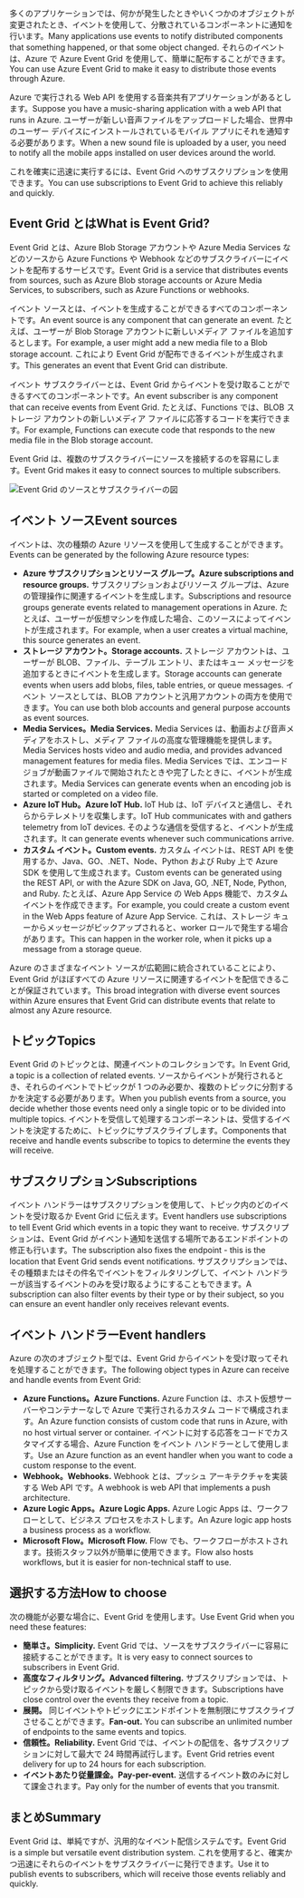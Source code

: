 <span data-ttu-id="23f0d-101">多くのアプリケーションでは、何かが発生したときやいくつかのオブジェクトが変更されたとき、イベントを使用して、分散されているコンポーネントに通知を行います。</span><span class="sxs-lookup"><span data-stu-id="23f0d-101">Many applications use events to notify distributed components that something happened, or that some object changed.</span></span> <span data-ttu-id="23f0d-102">それらのイベントは、Azure で Azure Event Grid を使用して、簡単に配布することができます。</span><span class="sxs-lookup"><span data-stu-id="23f0d-102">You can use Azure Event Grid to make it easy to distribute those events through Azure.</span></span>

<span data-ttu-id="23f0d-103">Azure で実行される Web API を使用する音楽共有アプリケーションがあるとします。</span><span class="sxs-lookup"><span data-stu-id="23f0d-103">Suppose you have a music-sharing application with a web API that runs in Azure.</span></span> <span data-ttu-id="23f0d-104">ユーザーが新しい音声ファイルをアップロードした場合、世界中のユーザー デバイスにインストールされているモバイル アプリにそれを通知する必要があります。</span><span class="sxs-lookup"><span data-stu-id="23f0d-104">When a new sound file is uploaded by a user, you need to notify all the mobile apps installed on user devices around the world.</span></span>

<span data-ttu-id="23f0d-105">これを確実に迅速に実行するには、Event Grid へのサブスクリプションを使用できます。</span><span class="sxs-lookup"><span data-stu-id="23f0d-105">You can use subscriptions to Event Grid to achieve this reliably and quickly.</span></span>

## <a name="what-is-event-grid"></a><span data-ttu-id="23f0d-106">Event Grid とは</span><span class="sxs-lookup"><span data-stu-id="23f0d-106">What is Event Grid?</span></span>

<span data-ttu-id="23f0d-107">Event Grid とは、Azure Blob Storage アカウントや Azure Media Services などのソースから Azure Functions や Webhook などのサブスクライバーにイベントを配布するサービスです。</span><span class="sxs-lookup"><span data-stu-id="23f0d-107">Event Grid is a service that distributes events from sources, such as Azure Blob storage accounts or Azure Media Services, to subscribers, such as Azure Functions or webhooks.</span></span>

<span data-ttu-id="23f0d-108">イベント ソースとは、イベントを生成することができるすべてのコンポーネントです。</span><span class="sxs-lookup"><span data-stu-id="23f0d-108">An event source is any component that can generate an event.</span></span> <span data-ttu-id="23f0d-109">たとえば、ユーザーが Blob Storage アカウントに新しいメディア ファイルを追加するとします。</span><span class="sxs-lookup"><span data-stu-id="23f0d-109">For example, a user might add a new media file to a Blob storage account.</span></span> <span data-ttu-id="23f0d-110">これにより Event Grid が配布できるイベントが生成されます。</span><span class="sxs-lookup"><span data-stu-id="23f0d-110">This generates an event that Event Grid can distribute.</span></span>

<span data-ttu-id="23f0d-111">イベント サブスクライバーとは、Event Grid からイベントを受け取ることができるすべてのコンポーネントです。</span><span class="sxs-lookup"><span data-stu-id="23f0d-111">An event subscriber is any component that can receive events from Event Grid.</span></span> <span data-ttu-id="23f0d-112">たとえば、Functions では、BLOB ストレージ アカウントの新しいメディア ファイルに応答するコードを実行できます。</span><span class="sxs-lookup"><span data-stu-id="23f0d-112">For example, Functions can execute code that responds to the new media file in the Blob storage account.</span></span>

<span data-ttu-id="23f0d-113">Event Grid は、複数のサブスクライバーにソースを接続するのを容易にします。</span><span class="sxs-lookup"><span data-stu-id="23f0d-113">Event Grid makes it easy to connect sources to multiple subscribers.</span></span>

![Event Grid のソースとサブスクライバーの図](../images/6-event-grid.png)

## <a name="event-sources"></a><span data-ttu-id="23f0d-115">イベント ソース</span><span class="sxs-lookup"><span data-stu-id="23f0d-115">Event sources</span></span>

<span data-ttu-id="23f0d-116">イベントは、次の種類の Azure リソースを使用して生成することができます。</span><span class="sxs-lookup"><span data-stu-id="23f0d-116">Events can be generated by the following Azure resource types:</span></span>

- <span data-ttu-id="23f0d-117">**Azure サブスクリプションとリソース グループ。**</span><span class="sxs-lookup"><span data-stu-id="23f0d-117">**Azure subscriptions and resource groups.**</span></span> <span data-ttu-id="23f0d-118">サブスクリプションおよびリソース グループは、Azure の管理操作に関連するイベントを生成します。</span><span class="sxs-lookup"><span data-stu-id="23f0d-118">Subscriptions and resource groups generate events related to management operations in Azure.</span></span> <span data-ttu-id="23f0d-119">たとえば、ユーザーが仮想マシンを作成した場合、このソースによってイベントが生成されます。</span><span class="sxs-lookup"><span data-stu-id="23f0d-119">For example, when a user creates a virtual machine, this source generates an event.</span></span>
- <span data-ttu-id="23f0d-120">**ストレージ アカウント。**</span><span class="sxs-lookup"><span data-stu-id="23f0d-120">**Storage accounts.**</span></span> <span data-ttu-id="23f0d-121">ストレージ アカウントは、ユーザーが BLOB、ファイル、テーブル エントリ、またはキュー メッセージを追加するときにイベントを生成します。</span><span class="sxs-lookup"><span data-stu-id="23f0d-121">Storage accounts can generate events when users add blobs, files, table entries, or queue messages.</span></span> <span data-ttu-id="23f0d-122">イベント ソースとしては、BLOB アカウントと汎用アカウントの両方を使用できます。</span><span class="sxs-lookup"><span data-stu-id="23f0d-122">You can use both blob accounts and general purpose accounts as event sources.</span></span>
- <span data-ttu-id="23f0d-123">**Media Services。**</span><span class="sxs-lookup"><span data-stu-id="23f0d-123">**Media Services.**</span></span> <span data-ttu-id="23f0d-124">Media Services は、動画および音声メディアをホストし、メディア ファイルの高度な管理機能を提供します。</span><span class="sxs-lookup"><span data-stu-id="23f0d-124">Media Services hosts video and audio media, and provides advanced management features for media files.</span></span> <span data-ttu-id="23f0d-125">Media Services では、エンコード ジョブが動画ファイルで開始されたときや完了したときに、イベントが生成されます。</span><span class="sxs-lookup"><span data-stu-id="23f0d-125">Media Services can generate events when an encoding job is started or completed on a video file.</span></span>
- <span data-ttu-id="23f0d-126">**Azure IoT Hub。**</span><span class="sxs-lookup"><span data-stu-id="23f0d-126">**Azure IoT Hub.**</span></span> <span data-ttu-id="23f0d-127">IoT Hub は、IoT デバイスと通信し、それらからテレメトリを収集します。</span><span class="sxs-lookup"><span data-stu-id="23f0d-127">IoT Hub communicates with and gathers telemetry from IoT devices.</span></span> <span data-ttu-id="23f0d-128">そのような通信を受信すると、イベントが生成されます。</span><span class="sxs-lookup"><span data-stu-id="23f0d-128">It can generate events whenever such communications arrive.</span></span>
- <span data-ttu-id="23f0d-129">**カスタム イベント。**</span><span class="sxs-lookup"><span data-stu-id="23f0d-129">**Custom events.**</span></span> <span data-ttu-id="23f0d-130">カスタム イベントは、REST API を使用するか、Java、GO、.NET、Node、Python および Ruby 上で Azure SDK を使用して生成されます。</span><span class="sxs-lookup"><span data-stu-id="23f0d-130">Custom events can be generated using the REST API, or with the Azure SDK on Java, GO, .NET, Node, Python, and Ruby.</span></span> <span data-ttu-id="23f0d-131">たとえば、Azure App Service の Web Apps 機能で、カスタム イベントを作成できます。</span><span class="sxs-lookup"><span data-stu-id="23f0d-131">For example, you could create a custom event in the Web Apps feature of Azure App Service.</span></span> <span data-ttu-id="23f0d-132">これは、ストレージ キューからメッセージがピックアップされると、worker ロールで発生する場合があります。</span><span class="sxs-lookup"><span data-stu-id="23f0d-132">This can happen in the worker role, when it picks up a message from a storage queue.</span></span>

<span data-ttu-id="23f0d-133">Azure のさまざまなイベント ソースが広範囲に統合されていることにより、Event Grid がほぼすべての Azure リソースに関連するイベントを配信できることが保証されています。</span><span class="sxs-lookup"><span data-stu-id="23f0d-133">This broad integration with diverse event sources within Azure ensures that Event Grid can distribute events that relate to almost any Azure resource.</span></span>

## <a name="topics"></a><span data-ttu-id="23f0d-134">トピック</span><span class="sxs-lookup"><span data-stu-id="23f0d-134">Topics</span></span>

<span data-ttu-id="23f0d-135">Event Grid のトピックとは、関連イベントのコレクションです。</span><span class="sxs-lookup"><span data-stu-id="23f0d-135">In Event Grid, a topic is a collection of related events.</span></span> <span data-ttu-id="23f0d-136">ソースからイベントが発行されるとき、それらのイベントでトピックが 1 つのみ必要か、複数のトピックに分割するかを決定する必要があります。</span><span class="sxs-lookup"><span data-stu-id="23f0d-136">When you publish events from a source, you decide whether those events need only a single topic or to be divided into multiple topics.</span></span> <span data-ttu-id="23f0d-137">イベントを受信して処理するコンポーネントは、受信するイベントを決定するために、トピックにサブスクライブします。</span><span class="sxs-lookup"><span data-stu-id="23f0d-137">Components that receive and handle events subscribe to topics to determine the events they will receive.</span></span>

## <a name="subscriptions"></a><span data-ttu-id="23f0d-138">サブスクリプション</span><span class="sxs-lookup"><span data-stu-id="23f0d-138">Subscriptions</span></span>

<span data-ttu-id="23f0d-139">イベント ハンドラーはサブスクリプションを使用して、トピック内のどのイベントを受け取るか Event Grid に伝えます。</span><span class="sxs-lookup"><span data-stu-id="23f0d-139">Event handlers use subscriptions to tell Event Grid which events in a topic they want to receive.</span></span> <span data-ttu-id="23f0d-140">サブスクリプションは、Event Grid がイベント通知を送信する場所であるエンドポイントの修正も行います。</span><span class="sxs-lookup"><span data-stu-id="23f0d-140">The subscription also fixes the endpoint - this is the location that Event Grid sends event notifications.</span></span> <span data-ttu-id="23f0d-141">サブスクリプションでは、その種類またはその件名でイベントをフィルタリングして、イベント ハンドラーが該当するイベントのみを受け取るようにすることもできます。</span><span class="sxs-lookup"><span data-stu-id="23f0d-141">A subscription can also filter events by their type or by their subject, so you can ensure an event handler only receives relevant events.</span></span>

## <a name="event-handlers"></a><span data-ttu-id="23f0d-142">イベント ハンドラー</span><span class="sxs-lookup"><span data-stu-id="23f0d-142">Event handlers</span></span>

<span data-ttu-id="23f0d-143">Azure の次のオブジェクト型では、Event Grid からイベントを受け取ってそれを処理することができます。</span><span class="sxs-lookup"><span data-stu-id="23f0d-143">The following object types in Azure can receive and handle events from Event Grid:</span></span>

- <span data-ttu-id="23f0d-144">**Azure Functions。**</span><span class="sxs-lookup"><span data-stu-id="23f0d-144">**Azure Functions.**</span></span> <span data-ttu-id="23f0d-145">Azure Function は、ホスト仮想サーバーやコンテナーなしで Azure で実行されるカスタム コードで構成されます。</span><span class="sxs-lookup"><span data-stu-id="23f0d-145">An Azure function consists of custom code that runs in Azure, with no host virtual server or container.</span></span> <span data-ttu-id="23f0d-146">イベントに対する応答をコードでカスタマイズする場合、Azure Function をイベント ハンドラーとして使用します。</span><span class="sxs-lookup"><span data-stu-id="23f0d-146">Use an Azure function as an event handler when you want to code a custom response to the event.</span></span>
- <span data-ttu-id="23f0d-147">**Webhook。**</span><span class="sxs-lookup"><span data-stu-id="23f0d-147">**Webhooks.**</span></span> <span data-ttu-id="23f0d-148">Webhook とは、プッシュ アーキテクチャを実装する Web API です。</span><span class="sxs-lookup"><span data-stu-id="23f0d-148">A webhook is web API that implements a push architecture.</span></span>
- <span data-ttu-id="23f0d-149">**Azure Logic Apps。**</span><span class="sxs-lookup"><span data-stu-id="23f0d-149">**Azure Logic Apps.**</span></span> <span data-ttu-id="23f0d-150">Azure Logic Apps は、ワークフローとして、ビジネス プロセスをホストします。</span><span class="sxs-lookup"><span data-stu-id="23f0d-150">An Azure logic app hosts a business process as a workflow.</span></span>
- <span data-ttu-id="23f0d-151">**Microsoft Flow。**</span><span class="sxs-lookup"><span data-stu-id="23f0d-151">**Microsoft Flow.**</span></span> <span data-ttu-id="23f0d-152">Flow でも、ワークフローがホストされます。技術スタッフ以外が簡単に使用できます。</span><span class="sxs-lookup"><span data-stu-id="23f0d-152">Flow also hosts workflows, but it is easier for non-technical staff to use.</span></span>

## <a name="how-to-choose"></a><span data-ttu-id="23f0d-153">選択する方法</span><span class="sxs-lookup"><span data-stu-id="23f0d-153">How to choose</span></span>

<span data-ttu-id="23f0d-154">次の機能が必要な場合に、Event Grid を使用します。</span><span class="sxs-lookup"><span data-stu-id="23f0d-154">Use Event Grid when you need these features:</span></span>

- <span data-ttu-id="23f0d-155">**簡単さ。**</span><span class="sxs-lookup"><span data-stu-id="23f0d-155">**Simplicity.**</span></span> <span data-ttu-id="23f0d-156">Event Grid では、ソースをサブスクライバーに容易に接続することができます。</span><span class="sxs-lookup"><span data-stu-id="23f0d-156">It is very easy to connect sources to subscribers in Event Grid.</span></span>
- <span data-ttu-id="23f0d-157">**高度なフィルタリング。**</span><span class="sxs-lookup"><span data-stu-id="23f0d-157">**Advanced filtering.**</span></span> <span data-ttu-id="23f0d-158">サブスクリプションでは、トピックから受け取るイベントを厳しく制限できます。</span><span class="sxs-lookup"><span data-stu-id="23f0d-158">Subscriptions have close control over the events they receive from a topic.</span></span>
- <span data-ttu-id="23f0d-159">**展開。** 同じイベントやトピックにエンドポイントを無制限にサブスクライブさせることができます。</span><span class="sxs-lookup"><span data-stu-id="23f0d-159">**Fan-out.** You can subscribe an unlimited number of endpoints to the same events and topics.</span></span>
- <span data-ttu-id="23f0d-160">**信頼性。**</span><span class="sxs-lookup"><span data-stu-id="23f0d-160">**Reliability.**</span></span> <span data-ttu-id="23f0d-161">Event Grid では、イベントの配信を、各サブスクリプションに対して最大で 24 時間再試行します。</span><span class="sxs-lookup"><span data-stu-id="23f0d-161">Event Grid retries event delivery for up to 24 hours for each subscription.</span></span>
- <span data-ttu-id="23f0d-162">**イベントあたり従量課金。**</span><span class="sxs-lookup"><span data-stu-id="23f0d-162">**Pay-per-event.**</span></span> <span data-ttu-id="23f0d-163">送信するイベント数のみに対して課金されます。</span><span class="sxs-lookup"><span data-stu-id="23f0d-163">Pay only for the number of events that you transmit.</span></span>

## <a name="summary"></a><span data-ttu-id="23f0d-164">まとめ</span><span class="sxs-lookup"><span data-stu-id="23f0d-164">Summary</span></span>

<span data-ttu-id="23f0d-165">Event Grid は、単純ですが、汎用的なイベント配信システムです。</span><span class="sxs-lookup"><span data-stu-id="23f0d-165">Event Grid is a simple but versatile event distribution system.</span></span> <span data-ttu-id="23f0d-166">これを使用すると、確実かつ迅速にそれらのイベントをサブスクライバーに発行できます。</span><span class="sxs-lookup"><span data-stu-id="23f0d-166">Use it to publish events to subscribers, which will receive those events reliably and quickly.</span></span>